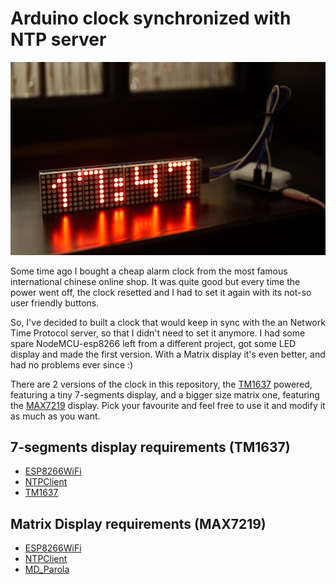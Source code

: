 # Arduino clock synchronized with NTP server
![nodemcu-esp8266](https://github.com/gabacode/ntpClock/blob/master/images/matrix.jpg?raw=true)

Some time ago I bought a cheap alarm clock from the most famous international chinese online shop. It was quite good but every time the power went off, the clock resetted and I had to set it again with its not-so user friendly buttons.

So, I've decided to built a clock that would keep in sync with the an Network Time Protocol server, so that I didn't need to set it anymore. I had some spare NodeMCU-esp8266 left from a different project, got some LED display and made the first version. With a Matrix display it's even better, and had no problems ever since :)  

There are 2 versions of the clock in this repository, the [TM1637](https://github.com/gabacode/ntpClock/tree/master/TM1637) powered, featuring a tiny 7-segments display, and a bigger size matrix one, featuring the [MAX7219](https://github.com/gabacode/ntpClock/tree/master/MAX7219) display. Pick your favourite and feel free to use it and modify it as much as you want. 

## 7-segments display requirements (TM1637)

- [ESP8266WiFi](https://github.com/esp8266/Arduino/tree/master/libraries/ESP8266WiFi)  
- [NTPClient](https://github.com/arduino-libraries/NTPClient)  
- [TM1637](https://github.com/avishorp/TM1637)

## Matrix Display requirements (MAX7219)

- [ESP8266WiFi](https://github.com/esp8266/Arduino/tree/master/libraries/ESP8266WiFi)  
- [NTPClient](https://github.com/arduino-libraries/NTPClient)
- [MD_Parola](https://www.arduino.cc/reference/en/libraries/md_parola/)
